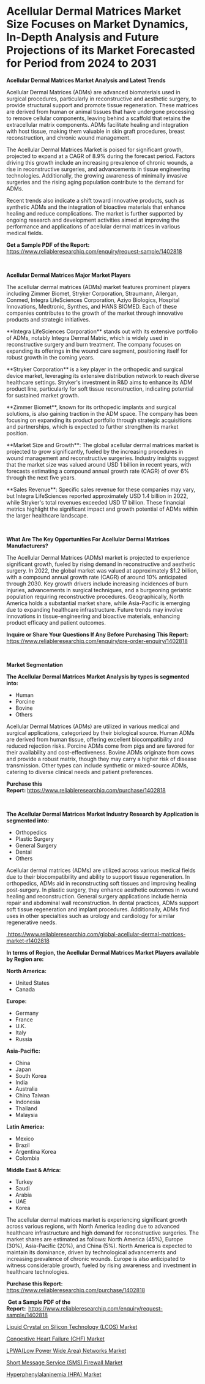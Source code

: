 <p><h1>Acellular Dermal Matrices Market Size Focuses on Market Dynamics, In-Depth Analysis and Future Projections of its Market Forecasted for Period from 2024 to 2031</h1></p><p><strong>Acellular Dermal Matrices Market Analysis and Latest Trends</strong></p>
<p><p>Acellular Dermal Matrices (ADMs) are advanced biomaterials used in surgical procedures, particularly in reconstructive and aesthetic surgery, to provide structural support and promote tissue regeneration. These matrices are derived from human or animal tissues that have undergone processing to remove cellular components, leaving behind a scaffold that retains the extracellular matrix components. ADMs facilitate healing and integration with host tissue, making them valuable in skin graft procedures, breast reconstruction, and chronic wound management.</p><p>The Acellular Dermal Matrices Market is poised for significant growth, projected to expand at a CAGR of 8.9% during the forecast period. Factors driving this growth include an increasing prevalence of chronic wounds, a rise in reconstructive surgeries, and advancements in tissue engineering technologies. Additionally, the growing awareness of minimally invasive surgeries and the rising aging population contribute to the demand for ADMs. </p><p>Recent trends also indicate a shift toward innovative products, such as synthetic ADMs and the integration of bioactive materials that enhance healing and reduce complications. The market is further supported by ongoing research and development activities aimed at improving the performance and applications of acellular dermal matrices in various medical fields.</p></p>
<p><strong>Get a Sample PDF of the Report:&nbsp;</strong> <a href="https://www.reliableresearchiq.com/enquiry/request-sample/1402818?utm_campaign=1594&utm_medium=2&utm_source=Github&utm_content=ia&utm_term=23102024&utm_id=acellular-dermal-matrices">https://www.reliableresearchiq.com/enquiry/request-sample/1402818</a></p>
<p>&nbsp;</p>
<p><strong>Acellular Dermal Matrices Major Market Players</strong></p>
<p><p>The acellular dermal matrices (ADMs) market features prominent players including Zimmer Biomet, Stryker Corporation, Straumann, Allergan, Conmed, Integra LifeSciences Corporation, Aziyo Biologics, Hospital Innovations, Medtronic, Synthes, and HANS BIOMED. Each of these companies contributes to the growth of the market through innovative products and strategic initiatives.</p><p>**Integra LifeSciences Corporation** stands out with its extensive portfolio of ADMs, notably Integra Dermal Matric, which is widely used in reconstructive surgery and burn treatment. The company focuses on expanding its offerings in the wound care segment, positioning itself for robust growth in the coming years.</p><p>**Stryker Corporation** is a key player in the orthopedic and surgical device market, leveraging its extensive distribution network to reach diverse healthcare settings. Stryker's investment in R&D aims to enhance its ADM product line, particularly for soft tissue reconstruction, indicating potential for sustained market growth.</p><p>**Zimmer Biomet**, known for its orthopedic implants and surgical solutions, is also gaining traction in the ADM space. The company has been focusing on expanding its product portfolio through strategic acquisitions and partnerships, which is expected to further strengthen its market position.</p><p>**Market Size and Growth**: The global acellular dermal matrices market is projected to grow significantly, fueled by the increasing procedures in wound management and reconstructive surgeries. Industry insights suggest that the market size was valued around USD 1 billion in recent years, with forecasts estimating a compound annual growth rate (CAGR) of over 6% through the next five years.</p><p>**Sales Revenue**: Specific sales revenue for these companies may vary, but Integra LifeSciences reported approximately USD 1.4 billion in 2022, while Stryker's total revenues exceeded USD 17 billion. These financial metrics highlight the significant impact and growth potential of ADMs within the larger healthcare landscape.</p></p>
<p>&nbsp;</p>
<p><strong>What Are The Key Opportunities For Acellular Dermal Matrices Manufacturers?</strong></p>
<p><p>The Acellular Dermal Matrices (ADMs) market is projected to experience significant growth, fueled by rising demand in reconstructive and aesthetic surgery. In 2022, the global market was valued at approximately $1.2 billion, with a compound annual growth rate (CAGR) of around 10% anticipated through 2030. Key growth drivers include increasing incidences of burn injuries, advancements in surgical techniques, and a burgeoning geriatric population requiring reconstructive procedures. Geographically, North America holds a substantial market share, while Asia-Pacific is emerging due to expanding healthcare infrastructure. Future trends may involve innovations in tissue-engineering and bioactive materials, enhancing product efficacy and patient outcomes.</p></p>
<p><strong>Inquire or Share Your Questions If Any Before Purchasing This Report:</strong> <a href="https://www.reliableresearchiq.com/enquiry/pre-order-enquiry/1402818?utm_campaign=1594&utm_medium=2&utm_source=Github&utm_content=ia&utm_term=23102024&utm_id=acellular-dermal-matrices">https://www.reliableresearchiq.com/enquiry/pre-order-enquiry/1402818</a></p>
<p>&nbsp;</p>
<p><strong>Market Segmentation</strong></p>
<p><strong>The Acellular Dermal Matrices Market Analysis by types is segmented into:</strong></p>
<p><ul><li>Human</li><li>Porcine</li><li>Bovine</li><li>Others</li></ul></p>
<p><p>Acellular Dermal Matrices (ADMs) are utilized in various medical and surgical applications, categorized by their biological source. Human ADMs are derived from human tissue, offering excellent biocompatibility and reduced rejection risks. Porcine ADMs come from pigs and are favored for their availability and cost-effectiveness. Bovine ADMs originate from cows and provide a robust matrix, though they may carry a higher risk of disease transmission. Other types can include synthetic or mixed-source ADMs, catering to diverse clinical needs and patient preferences.</p></p>
<p><strong>Purchase this Report:&nbsp;</strong><a href="https://www.reliableresearchiq.com/purchase/1402818?utm_campaign=1594&utm_medium=2&utm_source=Github&utm_content=ia&utm_term=23102024&utm_id=acellular-dermal-matrices">https://www.reliableresearchiq.com/purchase/1402818</a></p>
<p>&nbsp;</p>
<p><strong>The Acellular Dermal Matrices Market Industry Research by Application is segmented into:</strong></p>
<p><ul><li>Orthopedics</li><li>Plastic Surgery</li><li>General Surgery</li><li>Dental</li><li>Others</li></ul></p>
<p><p>Acellular dermal matrices (ADMs) are utilized across various medical fields due to their biocompatibility and ability to support tissue regeneration. In orthopedics, ADMs aid in reconstructing soft tissues and improving healing post-surgery. In plastic surgery, they enhance aesthetic outcomes in wound healing and reconstruction. General surgery applications include hernia repair and abdominal wall reconstruction. In dental practices, ADMs support soft tissue regeneration and implant procedures. Additionally, ADMs find uses in other specialties such as urology and cardiology for similar regenerative needs.</p></p>
<p><a href="https://www.reliableresearchiq.com/global-acellular-dermal-matrices-market-r1402818?utm_campaign=1594&utm_medium=2&utm_source=Github&utm_content=ia&utm_term=23102024&utm_id=acellular-dermal-matrices">&nbsp;https://www.reliableresearchiq.com/global-acellular-dermal-matrices-market-r1402818</a></p>
<p><strong>In terms of Region, the Acellular Dermal Matrices Market Players available by Region are:</strong></p>
<p>
    <p> <strong> North America: </strong>
        <ul>
            <li>United States</li>
            <li>Canada</li>
        </ul>
        </p> 
    <p> <strong> Europe: </strong>
        <ul>
            <li>Germany</li>
            <li>France</li>
            <li>U.K.</li>
            <li>Italy</li>
            <li>Russia</li>
        </ul>
        </p> 
    <p> <strong> Asia-Pacific: </strong>
        <ul>
            <li>China</li>
            <li>Japan</li>
            <li>South Korea</li>
            <li>India</li>
            <li>Australia</li>
            <li>China Taiwan</li>
            <li>Indonesia</li>
            <li>Thailand</li>
            <li>Malaysia</li>
        </ul>
        </p> 
    <p> <strong> Latin America: </strong>
        <ul>
            <li>Mexico</li>
            <li>Brazil</li>
            <li>Argentina Korea</li>
            <li>Colombia</li>
        </ul>
        </p> 
    <p> <strong> Middle East & Africa: </strong>
        <ul>
            <li>Turkey</li>
            <li>Saudi</li>
            <li>Arabia</li>
            <li>UAE</li>
            <li>Korea</li>
        </ul>
    </p>
    </p>
<p><p>The acellular dermal matrices market is experiencing significant growth across various regions, with North America leading due to advanced healthcare infrastructure and high demand for reconstructive surgeries. The market shares are estimated as follows: North America (45%), Europe (30%), Asia-Pacific (20%), and China (5%). North America is expected to maintain its dominance, driven by technological advancements and increasing prevalence of chronic wounds. Europe is also anticipated to witness considerable growth, fueled by rising awareness and investment in healthcare technologies.</p></p>
<p><strong>Purchase this Report: </strong><a href="https://www.reliableresearchiq.com/purchase/1402818?utm_campaign=1594&utm_medium=2&utm_source=Github&utm_content=ia&utm_term=23102024&utm_id=acellular-dermal-matrices">https://www.reliableresearchiq.com/purchase/1402818</a></p>
<p>&nbsp;<strong>Get a Sample PDF of the Report:&nbsp;&nbsp;</strong><a href="https://www.reliableresearchiq.com/enquiry/request-sample/1402818?utm_campaign=1594&utm_medium=2&utm_source=Github&utm_content=ia&utm_term=23102024&utm_id=acellular-dermal-matrices">https://www.reliableresearchiq.com/enquiry/request-sample/1402818</a></p>
<p><strong></strong></p>
<p><p><a href="https://www.linkedin.com/pulse/global-liquid-crystal-silicon-technology-lcos-market-focus-kg7uc?utm_campaign=1594&utm_medium=2&utm_source=Github&utm_content=ia&utm_term=23102024&utm_id=acellular-dermal-matrices">Liquid Crystal on Silicon Technology (LCOS) Market</a></p><p><a href="https://www.linkedin.com/pulse/congestive-heart-failure-chf-market-global-regional-analysis-gdwrc?utm_campaign=1594&utm_medium=2&utm_source=Github&utm_content=ia&utm_term=23102024&utm_id=acellular-dermal-matrices">Congestive Heart Failure (CHF) Market</a></p><p><a href="https://www.linkedin.com/pulse/insights-lpwalow-power-wide-area-networks-industry-market-financial-sqbhc?utm_campaign=1594&utm_medium=2&utm_source=Github&utm_content=ia&utm_term=23102024&utm_id=acellular-dermal-matrices">LPWA(Low Power Wide Area) Networks Market</a></p><p><a href="https://www.linkedin.com/pulse/future-innovation-global-short-message-service-sms-firewall-oolbc?utm_campaign=1594&utm_medium=2&utm_source=Github&utm_content=ia&utm_term=23102024&utm_id=acellular-dermal-matrices">Short Message Service (SMS) Firewall Market</a></p><p><a href="https://www.linkedin.com/pulse/deep-dive-hyperphenylalaninemia-hpa-market-itstrends-segmentation-i4tdc?utm_campaign=1594&utm_medium=2&utm_source=Github&utm_content=ia&utm_term=23102024&utm_id=acellular-dermal-matrices">Hyperphenylalaninemia (HPA) Market</a></p></p>